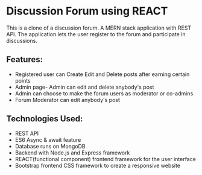 # Discussion Forum using REACT
This is a clone of a discussion forum. A MERN stack application with REST API. The application lets the user register to the forum and participate in discussions.

## Features:
* Registered user can Create Edit and Delete posts after earning certain points
* Admin page- Admin can edit and delete anybody's post
* Admin can choose to make the forum users as moderator or co-admins
* Forum Moderator can edit anybody's post

## Technologies Used:
* REST API
* ES6 Async & await feature
* Database runs on MongoDB
* Backend with Node.js and Express framework
* REACT(functional component) frontend framework for the user interface
* Bootstrap frontend CSS framework to create a responsive website
